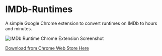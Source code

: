 IMDb-Runtimes
=============

A simple Google Chrome extension to convert runtimes on IMDb to hours and minutes.

![IMDb Runtime Chrome Extension Screenshot](http://i.imgur.com/NU2O8Az.png)

[Download from Chrome Web Store Here](https://chrome.google.com/webstore/detail/imdb-runtime/gclighdbiijnjlnjljgnamaibjkemffj)
